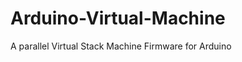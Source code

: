 Arduino-Virtual-Machine
=======================

A parallel Virtual Stack Machine Firmware for Arduino
